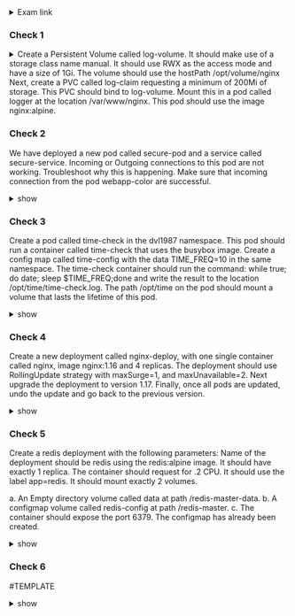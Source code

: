 <details><summary>Exam link</summary>
https://kodekloud.com/topic/lightning-lab-1-4/
</p></details>

### Check 1 ###
<details><summary>
Create a Persistent Volume called log-volume. It should make use of a storage class name manual. It should use RWX as the access mode and have a size of 1Gi. The volume should use the hostPath /opt/volume/nginx
Next, create a PVC called log-claim requesting a minimum of 200Mi of storage. This PVC should bind to log-volume.
Mount this in a pod called logger at the location /var/www/nginx. This pod should use the image nginx:alpine.
</summary>
<p>
  
```bash
vim 1_pv.yml
OR
cat << EOF > -f apply
apiVersion: v1
kind: PersistentVolume
metadata:
  name: log-volume
spec:
  capacity:
    storage: 1Gi
  accessModes:
    - ReadWriteMany
  storageClassName: manual
  hostPath:
    path: /opt/volume/nginx

k create -f 1_pv.yml
vim 1_pvc.yml

apiVersion: v1
kind: PersistentVolumeClaim
metadata:
  name: log-claim
spec:
  storageClassName: manual
  accessModes:
    - ReadWriteMany
  resources:
    requests:
      storage: 200Mi

k create -f 1_pvc.yml
k run logger --image=nginx:alpine $dy > 1_pod.yml
vim 1_pod.yml

apiVersion: v1
kind: Pod
metadata:
  name: logger
spec:
  containers:
    - name: logger
      image: nginx:alpine
      volumeMounts:
      - name: config
        mountPath: /var/www/nginx
  volumes:
    - name: config
      persistentVolumeClaim:
        claimName: log-claim

k create -f 1_pvc.yml
```
  
</p>
</details>

### Check 2 ###
We have deployed a new pod called secure-pod and a service called secure-service. Incoming or Outgoing connections to this pod are not working. 
Troubleshoot why this is happening.
Make sure that incoming connection from the pod webapp-color are successful.

<details><summary>show</summary><p>

```bash
k get svc
k exec -it webapp-color -- sh
nc -zvw 1 secure-service 80
k get netpol default-deny -o yaml > 2_netpol.yml
vim 2_netpol.yml #Final config follows

apiVersion: networking.k8s.io/v1
kind: NetworkPolicy
metadata:
  name: allow-webapp-color
spec:
  podSelector:
    matchLabels:
      role: db
  policyTypes:
    - Ingress
  ingress:
    - from:
        - podSelector:
            matchLabels:
              name: webapp-color
      ports:
        - protocol: TCP 
          port: 80

k create -f 2_netpol.yml

k exec -it webapp-color -- sh
nc -z -v -w 1 secure-service 80  
```
</p>
</details>

### Check 3 ###
Create a pod called time-check in the dvl1987 namespace. This pod should run a container called time-check that uses the busybox image. 
Create a config map called time-config with the data TIME_FREQ=10 in the same namespace.
The time-check container should run the command: while true; do date; sleep $TIME_FREQ;done and write the result to the location /opt/time/time-check.log.
The path /opt/time on the pod should mount a volume that lasts the lifetime of this pod.

<details><summary>show</summary>
<p>
  
```bash
k -get ns
k create ns dvl1987
  
vim 3_configMap.yml
  
apiVersion: v1
data:
  TIME_FREQ: "10"
kind: ConfigMap
metadata:
  name: time-config
  namespace: dvl1987

k create -f 3_configMap.yml

k run -n dvl1987 time-check --image=busybox $dy --command -- "/bin/sh" "-c" "while true; do date; sleep $TIME_FREQ; done" > 3_pod.yml
vim 3_pod.yml
WRONG
apiVersion: v1
kind: Pod
metadata:
  labels:
    run: time-check
  name: time-check
  namespace: dvl1987
spec:
  containers:
  - command:
    - /bin/sh
    - -c
    - while true; do date; sleep ; done
    image: busybox
    name: time-check #add below
    env:
    - name: TIME_FREQ
      valueFrom:
        configMapKeyRef:
          name: time-config
          key: TIME_FREQ
    volumeMounts:
    - mountPath: /opt/time
      name: log-volume
  volumes:
  - name: log-volume
RIGHT
apiVersion: v1
kind: Pod
metadata:
  labels:
    run: time-check
  name: time-check
  namespace: dvl1987
spec:
  volumes:
  - name: log-volume
    emptyDir: {}
  containers:
  - image: busybox
    name: time-check
    env:
    - name: TIME_FREQ
      valueFrom:
            configMapKeyRef:
              name: time-config
              key: TIME_FREQ
    volumeMounts:
    - mountPath: /opt/time
      name: log-volume
    command:
    - "/bin/sh"
    - "-c"
    - "while true; do date; sleep $TIME_FREQ;done > /opt/time/time-check.log"
k create -f 3_pod.yml
```
</p>
</details>

### Check 4 ###
Create a new deployment called nginx-deploy, with one single container called nginx, image nginx:1.16 and 4 replicas. The deployment should use RollingUpdate strategy with maxSurge=1, and maxUnavailable=2.
Next upgrade the deployment to version 1.17.
Finally, once all pods are updated, undo the update and go back to the previous version.

<details><summary>show</summary>
<p>
  
```bash
k create deploy nginx-deploy --image=nginx:1.16 --replicas=4 $dy > 4.yml
k apply -f 4.yml

#edit at .spec.strategy:
  strategy:
    rollingUpdate:
      maxSurge: 1
      maxUnavailable: 2

k set image deploy nginx-deploy nginx=nginx:1.17deployment.apps/nginx-deploy image updated
k rollout undo deploy nginx-deploy
```
</p>
</details>

### Check 5 ###
<p>Create a redis deployment with the following parameters:
Name of the deployment should be redis using the redis:alpine image. It should have exactly 1 replica.
The container should request for .2 CPU. It should use the label app=redis.
It should mount exactly 2 volumes.

a. An Empty directory volume called data at path /redis-master-data.
b. A configmap volume called redis-config at path /redis-master.
c. The container should expose the port 6379. 
The configmap has already been created.</p>
<details><summary>show</summary>
<p>
  
```bash
vim 5.yml

apiVersion: apps/v1
kind: Deployment
metadata:
  labels:
    app: redis
  name: redis
spec:
  selector:
    matchLabels:
      app: redis
  template:
    metadata:
      labels:
        app: redis
    spec:
      volumes:
      - name: data
        emptyDir: {}
      - name: config
        configMap:
          name: redis-config
      containers:
      - image: redis:alpine
        name: redis
        volumeMounts:
        - mountPath: /redis-master-data
          name: data
        - mountPath: /redis-master
          name: config
        ports:
        - containerPort: 6379
        resources:
          requests:
            cpu: "0.2"
```
</p>
</details>

### Check 6 ###


#TEMPLATE
<details><summary>show</summary>
<p>
  
```bash

```
</p>
</details>
